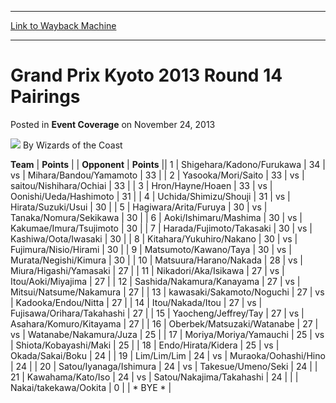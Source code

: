 
---
[Link to Wayback Machine](https://web.archive.org/web/20220819045108/https://magic.wizards.com/en/articles/archive/event-coverage/grand-prix-kyoto-2013-round-14-pairings-2013-11-24)

[_metadata_:author]:- "Wizards of the Coast"
[_metadata_:description]:- "TeamPoints OpponentPoints 1Shigehara/Kadono/Furukawa34vsMihara/Bandou/Yamamoto33 2Yasooka/Mori/Saito33vssaitou/Nishihara/Ochiai33 3Hron/Hayne/Hoaen33vsOonishi/Ueda/Hashimoto31 4Uchida/Shimizu/Shouji31vsHirata/Suzuki/Usui30 5Hagiwara/Arita/Furuya30vsTanaka/Nomura/Sekikawa30 6Aoki/Ishimaru/Mashima30vsKakumae/Imura/Tsujimoto30 7Harada/Fujimoto/Takasaki30vsKashiwa/Oota/Iwasaki30"
[_metadata_:generator]:- "Drupal 7 (http://drupal.org)"
[_metadata_:node]:- "462496"
[_metadata_:publish_date]:- "2013-11-24"
[_metadata_:source]:- "div-main-content"
[_metadata_:title]:- "Grand Prix Kyoto 2013 Round 14 Pairings"
[_metadata_:wayback_capture_timestamp]:- "2022-08-19 04:51:08"
[_metadata_:wayback_raw_url]:- "https://web.archive.org/web/20220819045108id_/https://magic.wizards.com/en/articles/archive/event-coverage/grand-prix-kyoto-2013-round-14-pairings-2013-11-24"
[_metadata_:wayback_url]:- "https://magic.wizards.com/en/articles/archive/event-coverage/grand-prix-kyoto-2013-round-14-pairings-2013-11-24"
---


Grand Prix Kyoto 2013  Round 14 Pairings
========================================



 Posted in **Event Coverage**
 on November 24, 2013 






![](https://media.magic.wizards.com/styles/auth_small/public/images/person/wizards_author.jpg)
By Wizards of the Coast













 **Team** | **Points** |  | **Opponent** | **Points** ||  1 | Shigehara/Kadono/Furukawa | 34 | vs | Mihara/Bandou/Yamamoto | 33 |
|  2 | Yasooka/Mori/Saito | 33 | vs | saitou/Nishihara/Ochiai | 33 |
|  3 | Hron/Hayne/Hoaen | 33 | vs | Oonishi/Ueda/Hashimoto | 31 |
|  4 | Uchida/Shimizu/Shouji | 31 | vs | Hirata/Suzuki/Usui | 30 |
|  5 | Hagiwara/Arita/Furuya | 30 | vs | Tanaka/Nomura/Sekikawa | 30 |
|  6 | Aoki/Ishimaru/Mashima | 30 | vs | Kakumae/Imura/Tsujimoto | 30 |
|  7 | Harada/Fujimoto/Takasaki | 30 | vs | Kashiwa/Oota/Iwasaki | 30 |
|  8 | Kitahara/Yukuhiro/Nakano | 30 | vs | Fujimura/Nisio/Hirami | 30 |
|  9 | Matsumoto/Kawano/Taya | 30 | vs | Murata/Negishi/Kimura | 30 |
|  10 | Matsuura/Harano/Nakada | 28 | vs | Miura/Higashi/Yamasaki | 27 |
|  11 | Nikadori/Aka/Isikawa | 27 | vs | Itou/Aoki/Miyajima | 27 |
|  12 | Sashida/Nakamura/Kanayama | 27 | vs | Mitsui/Natsume/Nakamura | 27 |
|  13 | kawasaki/Sakamoto/Noguchi | 27 | vs | Kadooka/Endou/Nitta | 27 |
|  14 | Itou/Nakada/Itou | 27 | vs | Fujisawa/Orihara/Takahashi | 27 |
|  15 | Yaocheng/Jeffrey/Tay | 27 | vs | Asahara/Komuro/Kitayama | 27 |
|  16 | Oberbek/Matsuzaki/Watanabe | 27 | vs | Watanabe/Nakamura/Juza | 25 |
|  17 | Moriya/Moriya/Yamauchi | 25 | vs | Shiota/Kobayashi/Maki | 25 |
|  18 | Endo/Hirata/Kidera | 25 | vs | Okada/Sakai/Boku | 24 |
|  19 | Lim/Lim/Lim | 24 | vs | Muraoka/Oohashi/Hino | 24 |
|  20 | Satou/Iyanaga/Ishimura | 24 | vs | Takesue/Umeno/Seki | 24 |
|  21 | Kawahama/Kato/Iso | 24 | vs | Satou/Nakajima/Takahashi | 24 |
|  | Nakai/takekawa/Ookita | 0 |  | \* BYE \* |







